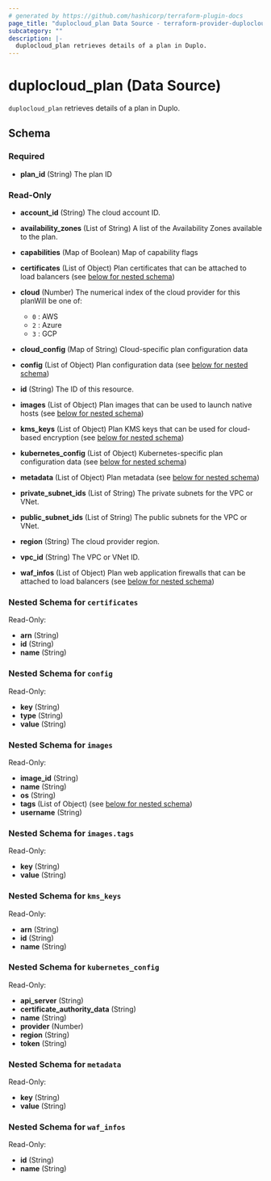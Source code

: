 ```yaml
---
# generated by https://github.com/hashicorp/terraform-plugin-docs
page_title: "duplocloud_plan Data Source - terraform-provider-duplocloud"
subcategory: ""
description: |-
  duplocloud_plan retrieves details of a plan in Duplo.
---
```


# duplocloud_plan (Data Source)

`duplocloud_plan` retrieves details of a plan in Duplo.



<!-- schema generated by tfplugindocs -->
## Schema

### Required

- **plan_id** (String) The plan ID

### Read-Only

- **account_id** (String) The cloud account ID.
- **availability_zones** (List of String) A list of the Availability Zones available to the plan.
- **capabilities** (Map of Boolean) Map of capability flags
- **certificates** (List of Object) Plan certificates that can be attached to load balancers (see [below for nested schema](#nestedatt--certificates))
- **cloud** (Number) The numerical index of the cloud provider for this planWill be one of:

   - `0` : AWS
   - `2` : Azure
   - `3` : GCP
- **cloud_config** (Map of String) Cloud-specific plan configuration data
- **config** (List of Object) Plan configuration data (see [below for nested schema](#nestedatt--config))
- **id** (String) The ID of this resource.
- **images** (List of Object) Plan images that can be used to launch native hosts (see [below for nested schema](#nestedatt--images))
- **kms_keys** (List of Object) Plan KMS keys that can be used for cloud-based encryption (see [below for nested schema](#nestedatt--kms_keys))
- **kubernetes_config** (List of Object) Kubernetes-specific plan configuration data (see [below for nested schema](#nestedatt--kubernetes_config))
- **metadata** (List of Object) Plan metadata (see [below for nested schema](#nestedatt--metadata))
- **private_subnet_ids** (List of String) The private subnets for the VPC or VNet.
- **public_subnet_ids** (List of String) The public subnets for the VPC or VNet.
- **region** (String) The cloud provider region.
- **vpc_id** (String) The VPC or VNet ID.
- **waf_infos** (List of Object) Plan web application firewalls that can be attached to load balancers (see [below for nested schema](#nestedatt--waf_infos))

<a id="nestedatt--certificates"></a>
### Nested Schema for `certificates`

Read-Only:

- **arn** (String)
- **id** (String)
- **name** (String)


<a id="nestedatt--config"></a>
### Nested Schema for `config`

Read-Only:

- **key** (String)
- **type** (String)
- **value** (String)


<a id="nestedatt--images"></a>
### Nested Schema for `images`

Read-Only:

- **image_id** (String)
- **name** (String)
- **os** (String)
- **tags** (List of Object) (see [below for nested schema](#nestedobjatt--images--tags))
- **username** (String)

<a id="nestedobjatt--images--tags"></a>
### Nested Schema for `images.tags`

Read-Only:

- **key** (String)
- **value** (String)



<a id="nestedatt--kms_keys"></a>
### Nested Schema for `kms_keys`

Read-Only:

- **arn** (String)
- **id** (String)
- **name** (String)


<a id="nestedatt--kubernetes_config"></a>
### Nested Schema for `kubernetes_config`

Read-Only:

- **api_server** (String)
- **certificate_authority_data** (String)
- **name** (String)
- **provider** (Number)
- **region** (String)
- **token** (String)


<a id="nestedatt--metadata"></a>
### Nested Schema for `metadata`

Read-Only:

- **key** (String)
- **value** (String)


<a id="nestedatt--waf_infos"></a>
### Nested Schema for `waf_infos`

Read-Only:

- **id** (String)
- **name** (String)


